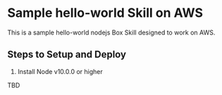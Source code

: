 # Sample hello-world Skill on AWS

This is a sample hello-world nodejs Box Skill designed to work on AWS.


## Steps to Setup and Deploy

1. Install Node v10.0.0 or higher

TBD